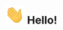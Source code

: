 <img src="https://raw.githubusercontent.com/namandixit/namandixit/master/wave.gif" height="50"> Hello!
=======================================================================================================
